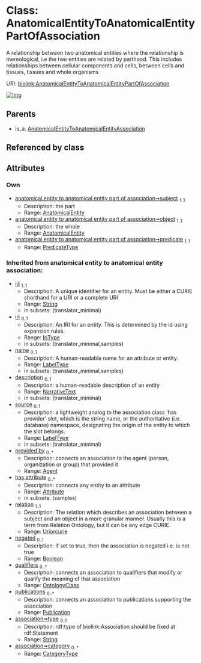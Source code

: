 
# Class: AnatomicalEntityToAnatomicalEntityPartOfAssociation


A relationship between two anatomical entities where the relationship is mereological, i.e the two entities are related by parthood. This includes relationships between cellular components and cells, between cells and tissues, tissues and whole organisms

URI: [biolink:AnatomicalEntityToAnatomicalEntityPartOfAssociation](https://w3id.org/biolink/vocab/AnatomicalEntityToAnatomicalEntityPartOfAssociation)


[![img](https://yuml.me/diagram/nofunky;dir:TB/class/[Publication],[OntologyClass],[Attribute],[AnatomicalEntity]<object%201..1-%20[AnatomicalEntityToAnatomicalEntityPartOfAssociation&#124;predicate:predicate_type;relation(i):uriorcurie;negated(i):boolean%20%3F;type(i):string%20%3F;category(i):category_type%20*;id(i):string;iri(i):iri_type%20%3F;name(i):label_type%20%3F;description(i):narrative_text%20%3F;source(i):label_type%20%3F],[AnatomicalEntity]<subject%201..1-%20[AnatomicalEntityToAnatomicalEntityPartOfAssociation],[AnatomicalEntityToAnatomicalEntityAssociation]^-[AnatomicalEntityToAnatomicalEntityPartOfAssociation],[AnatomicalEntityToAnatomicalEntityAssociation],[AnatomicalEntity],[Agent])](https://yuml.me/diagram/nofunky;dir:TB/class/[Publication],[OntologyClass],[Attribute],[AnatomicalEntity]<object%201..1-%20[AnatomicalEntityToAnatomicalEntityPartOfAssociation&#124;predicate:predicate_type;relation(i):uriorcurie;negated(i):boolean%20%3F;type(i):string%20%3F;category(i):category_type%20*;id(i):string;iri(i):iri_type%20%3F;name(i):label_type%20%3F;description(i):narrative_text%20%3F;source(i):label_type%20%3F],[AnatomicalEntity]<subject%201..1-%20[AnatomicalEntityToAnatomicalEntityPartOfAssociation],[AnatomicalEntityToAnatomicalEntityAssociation]^-[AnatomicalEntityToAnatomicalEntityPartOfAssociation],[AnatomicalEntityToAnatomicalEntityAssociation],[AnatomicalEntity],[Agent])

## Parents

 *  is_a: [AnatomicalEntityToAnatomicalEntityAssociation](AnatomicalEntityToAnatomicalEntityAssociation.md)

## Referenced by class


## Attributes


### Own

 * [anatomical entity to anatomical entity part of association➞subject](anatomical_entity_to_anatomical_entity_part_of_association_subject.md)  <sub>1..1</sub>
     * Description: the part
     * Range: [AnatomicalEntity](AnatomicalEntity.md)
 * [anatomical entity to anatomical entity part of association➞object](anatomical_entity_to_anatomical_entity_part_of_association_object.md)  <sub>1..1</sub>
     * Description: the whole
     * Range: [AnatomicalEntity](AnatomicalEntity.md)
 * [anatomical entity to anatomical entity part of association➞predicate](anatomical_entity_to_anatomical_entity_part_of_association_predicate.md)  <sub>1..1</sub>
     * Range: [PredicateType](types/PredicateType.md)

### Inherited from anatomical entity to anatomical entity association:

 * [id](id.md)  <sub>1..1</sub>
     * Description: A unique identifier for an entity. Must be either a CURIE shorthand for a URI or a complete URI
     * Range: [String](types/String.md)
     * in subsets: (translator_minimal)
 * [iri](iri.md)  <sub>0..1</sub>
     * Description: An IRI for an entity. This is determined by the id using expansion rules.
     * Range: [IriType](types/IriType.md)
     * in subsets: (translator_minimal,samples)
 * [name](name.md)  <sub>0..1</sub>
     * Description: A human-readable name for an attribute or entity.
     * Range: [LabelType](types/LabelType.md)
     * in subsets: (translator_minimal,samples)
 * [description](description.md)  <sub>0..1</sub>
     * Description: a human-readable description of an entity
     * Range: [NarrativeText](types/NarrativeText.md)
     * in subsets: (translator_minimal)
 * [source](source.md)  <sub>0..1</sub>
     * Description: a lightweight analog to the association class 'has provider' slot, which is the string name, or the authoritative (i.e. database) namespace, designating the origin of the entity to which the slot belongs.
     * Range: [LabelType](types/LabelType.md)
     * in subsets: (translator_minimal)
 * [provided by](provided_by.md)  <sub>0..\*</sub>
     * Description: connects an association to the agent (person, organization or group) that provided it
     * Range: [Agent](Agent.md)
 * [has attribute](has_attribute.md)  <sub>0..\*</sub>
     * Description: connects any entity to an attribute
     * Range: [Attribute](Attribute.md)
     * in subsets: (samples)
 * [relation](relation.md)  <sub>1..1</sub>
     * Description: The relation which describes an association between a subject and an object in a more granular manner. Usually this is a term from Relation Ontology, but it can be any edge CURIE.
     * Range: [Uriorcurie](types/Uriorcurie.md)
 * [negated](negated.md)  <sub>0..1</sub>
     * Description: if set to true, then the association is negated i.e. is not true
     * Range: [Boolean](types/Boolean.md)
 * [qualifiers](qualifiers.md)  <sub>0..\*</sub>
     * Description: connects an association to qualifiers that modify or qualify the meaning of that association
     * Range: [OntologyClass](OntologyClass.md)
 * [publications](publications.md)  <sub>0..\*</sub>
     * Description: connects an association to publications supporting the association
     * Range: [Publication](Publication.md)
 * [association➞type](association_type.md)  <sub>0..1</sub>
     * Description: rdf:type of biolink:Association should be fixed at rdf:Statement
     * Range: [String](types/String.md)
 * [association➞category](association_category.md)  <sub>0..\*</sub>
     * Range: [CategoryType](types/CategoryType.md)
